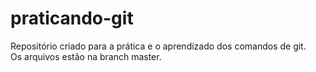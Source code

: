 # praticando-git
Repositório criado para a prática e o aprendizado dos comandos de git. <br>
Os arquivos estão na branch master.
